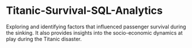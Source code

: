 # Titanic-Survival-SQL-Analytics
Exploring and identifying factors that influenced passenger survival during the sinking. It also provides insights into the socio-economic dynamics at play during the Titanic disaster.
